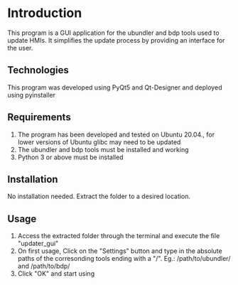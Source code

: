 # Introduction 
This program is a GUI application for the ubundler and bdp tools used to update HMIs. It simplifies the update process by providing an interface for the user. 

## Technologies 
This program was developed using PyQt5 and Qt-Designer and deployed using pyinstaller

## Requirements 
1. The program has been developed and tested on Ubuntu 20.04., for lower versions of Ubuntu glibc may need to be updated
2. The ubundler and bdp tools must be installed and working
3. Python 3 or above must be installed 

## Installation
No installation needed. Extract the folder to a desired location. 

## Usage
1. Access the extracted folder through the terminal and execute the file "updater_gui"
2. On first usage, Click on the "Settings" button and type in the absolute paths of the corresonding tools ending with a "/". Eg.: /path/to/ubundler/ and /path/to/bdp/ 
3. Click "OK" and start using 


